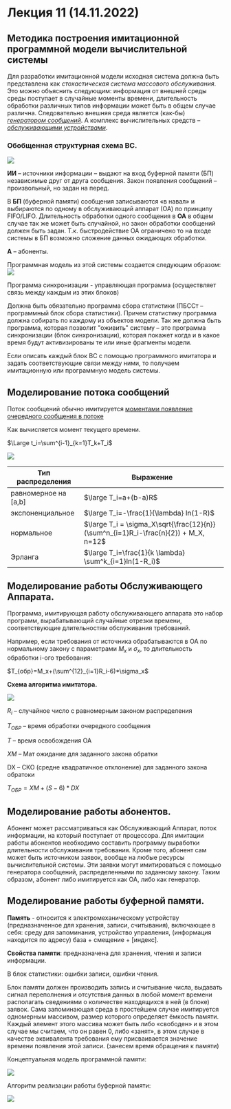 # Лекция 11 (14.11.2022)
## Методика построения имитационной программной модели вычислительной системы

Для разработки имитационной модели исходная система должна быть представлена как *стохастическая система массового обслуживания*. Это можно объяснить следующим: информация от внешней среды среды поступает в случайные моменты времени, длительность обработки различных типов информации может быть в общем случае различна. Следовательно внешняя среда является (как-бы) <u>*генератором сообщений*</u>. А комплекс вычислительных средств – *<u>обслуживающими устройствами</u>*.

### Обобщенная структурная схема ВС.

![](1.bmp)

**ИИ** – источники информации – выдают на вход буферной памяти (БП) независимые друг от друга сообщения. Закон появления сообщений – произвольный, но задан на перед. 

В **БП** (буферной памяти) сообщения записываются «в навал» и выбираются по одному в обслуживающий аппарат (ОА) по принципу FIFO/LIFO. Длительность обработки одного сообщения в **ОА** в общем случае так же может быть случайной, но закон обработки сообщений должен быть задан. Т.к. быстродействие ОА ограничено то на входе системы в БП возможно сложение данных ожидающих обработки.

**А** – абоненты.

Программная модель из этой системы создается следующим образом:
![](2.bmp)

Программа синхронизации - управляющая программа (осуществляет связь между каждым из этих блоков)

Должна быть обязательно программа сбора статистики (ПБССт – программный блок сбора статистики). Причем статистику программа должна собирать по каждому из объектов модели. Так же должна быть программа, которая позволит "оживить" систему – это программа синхронизации (блок синхронизации), которая покажет когда и в какое время будут активизированы те или иные фрагменты модели.

Если описать каждый блок ВС с помощью программного имитатора и задать соответствующие связи между ними, то получаем имитационную или программную модель системы.

## Моделирование потока сообщений
Поток сообщений обычно имитируется <u>моментами появление очередного сообщения в потоке</u>

Как вычисляется момент текущего времени.

$\Large t_i=\sum^{i-1}_{k=1}T_k+T_i$

![](3.bmp)

|Тип распределения | Выражение |
|------------------|-----------|
|равномерное на [a,b] | $\large T_i=a+(b-a)R$ |
|экспоненциальное | $\large T_i=-\frac{1}{\lambda} ln(1-R)$ |
|нормальное | $\large T_i = \sigma_X\sqrt{\frac{12}{n}}(\sum^n_{i=1}R_i-\frac{n}{2}) + M_X, n=12$|
|Эрланга | $\large T_i=\frac{1}{k \lambda} \sum^k_{i=1}ln(1-R_i)$ |

## Моделирование работы Обслуживающего Аппарата.

Программа, имитирующая работу обслуживающего аппарата это набор программ, вырабатывающий случайные отрезки времени, соответствующие длительностям обслуживания требований. 

Например, если требования от источника обрабатываются в ОА по нормальному закону с параметрами $M_x$ и $\sigma_x$, то длительность обработки i-ого требования:

$T_{обр}=M_x+(\sum^{12}_{i=1}R_i-6)*\sigma_x$

**Схема алгоритма имитатора.**

![](4.bmp)

$R_i$ – случайное число с равномерным законом распределения

$Т_{ОБР}$ – время обработки очередного сообщения

$T$ – время освобождения ОА

$XM$ – Мат ожидание для заданного закона обратки

DX – СКО (средне квадратичное отклонение) для заданного закона обратоки
 
 $T_{ОБР}=XM+(S-6)*DX$

## Моделирование работы абонентов.
Абонент может рассматриваться как Обслуживающий Аппарат, поток информации, на который поступает от процессора. 
Для имитации работы абонентов необходимо составить программу выработки длительности обслуживания требования. Кроме того, абонент сам может быть источником заявок, вообще на любые ресурсы вычислительной системы. Эти заявки могут имитироваться с помощью генератора сообщений, распределенными по заданному закону. Таким образом, абонент либо имитируется как ОА, либо как генератор.

## Моделирование работы буферной памяти.
**Память** - относится к электромеханическому устройству (предназначенное для хранения, записи, считывания), включающее в себя: среду для запоминания, устройство управления, (информация находится по адресу) база + смещение + [индекс].

**Свойства памяти**: предназначена для хранения, чтения и записи информации.

В блок статистики: ошибки записи, ошибки чтения.

Блок памяти должен производить запись и считывание числа, выдавать сигнал переполнения и отсутствия данных в любой момент времени располагать сведениями о количестве находящихся в ней (в блоке) заявок. Сама запоминающая среда в простейшем случае имитируется одномерным массивом, размер которого определяет ёмкость памяти. Каждый элемент этого массива может быть либо «свободен» и в этом случае мы считаем, что он равен 0, либо «занят», в этом случае в качестве эквивалента требования ему присваивается значение времени появления этой записи. (занесем время обращения к памяти)

Концептуальная модель программной памяти:

![](5.bmp)

Алгоритм реализации работы буферной памяти:

![](6.bmp)